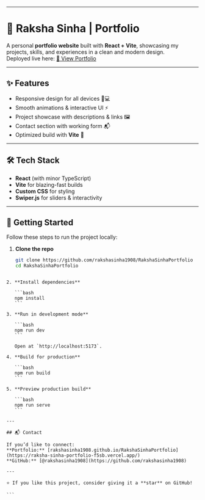 
---
# 🌸 Raksha Sinha | Portfolio

A personal **portfolio website** built with **React + Vite**, showcasing my projects, skills, and experiences in a clean and modern design.  
Deployed live here: [🔗 View Portfolio](https://raksha-sinha-portfolio-f5sb.vercel.app/)

---

## ✨ Features

- Responsive design for all devices 📱💻  
- Smooth animations & interactive UI ⚡  
- Project showcase with descriptions & links 🖼️  
- Contact section with working form 📬  
- Optimized build with **Vite** 🚀  

---

## 🛠️ Tech Stack

- **React** (with minor TypeScript)  
- **Vite** for blazing-fast builds  
- **Custom CSS** for styling  
- **Swiper.js** for sliders & interactivity  

---

## 🚀 Getting Started

Follow these steps to run the project locally:

1. **Clone the repo**
   ```bash
   git clone https://github.com/rakshasinha1908/RakshaSinhaPortfolio
   cd RakshaSinhaPortfolio
````

2. **Install dependencies**

   ```bash
   npm install
   ```

3. **Run in development mode**

   ```bash
   npm run dev
   ```

   Open at `http://localhost:5173`.

4. **Build for production**

   ```bash
   npm run build
   ```

5. **Preview production build**

   ```bash
   npm run serve
   ```

---

## 📬 Contact

If you’d like to connect:
**Portfolio:** [rakshasinha1908.github.io/RakshaSinhaPortfolio](https://raksha-sinha-portfolio-f5sb.vercel.app/)
**GitHub:** [@rakshasinha1908](https://github.com/rakshasinha1908)

---

⭐ If you like this project, consider giving it a **star** on GitHub!

```
